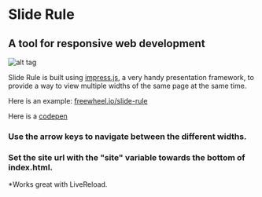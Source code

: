 # Slide Rule
## A tool for responsive web development
![alt tag](https://dl.dropboxusercontent.com/u/14391908/full.png)


Slide Rule is built using [impress.js](https://github.com/bartaz/impress.js/), a very handy presentation framework, to provide a way to view multiple widths of the same page at the same time.

Here is an example: [freewheel.io/slide-rule](http://freewheel.io/slide-rule/)

Here is a [codepen](http://codepen.io/_jonm/pen/bkfli)

### Use the arrow keys to navigate between the different widths.
### Set the site url with the "site" variable towards the bottom of index.html.

*Works great with LiveReload.